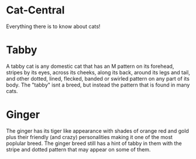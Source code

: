 # Cat-Central
Everything there is to know about cats!

# Tabby
A tabby cat is any domestic cat that has an M pattern on its forehead, stripes by its eyes, across its cheeks, along its back, around its legs and tail, and other dotted, lined, flecked, banded or swirled pattern on any part of its body. The "tabby" isnt a breed, but instead the pattern that is found in many cats.

# Ginger
The ginger has its tiger like appearance with shades of orange red and gold plus their friendly (and crazy) personalities making it one of the most poplular breed. The ginger breed still has a hint of tabby in them with the stripe and dotted pattern that may appear on some of them.
